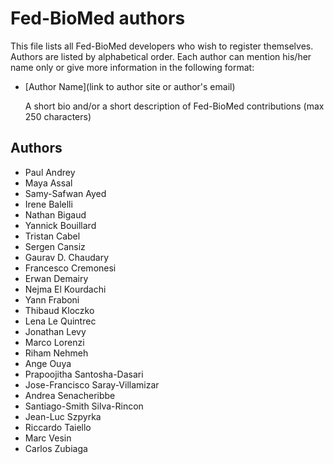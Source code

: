 # Fed-BioMed authors

This file lists all Fed-BioMed developers who wish to register themselves.
Authors are listed by alphabetical order. 
Each author can mention his/her name only or give more information in the following format:

- [Author Name](link to author site or author's email)

  A short bio and/or a short description of Fed-BioMed contributions (max 250 characters)


## Authors

- Paul Andrey
- Maya Assal
- Samy-Safwan Ayed
- Irene Balelli
- Nathan Bigaud
- Yannick Bouillard
- Tristan Cabel
- Sergen Cansiz
- Gaurav D. Chaudary
- Francesco Cremonesi
- Erwan Demairy
- Nejma El Kourdachi
- Yann Fraboni
- Thibaud Kloczko
- Lena Le Quintrec
- Jonathan Levy
- Marco Lorenzi
- Riham Nehmeh
- Ange Ouya
- Prapoojitha Santosha-Dasari
- Jose-Francisco Saray-Villamizar
- Andrea Senacheribbe
- Santiago-Smith Silva-Rincon
- Jean-Luc Szpyrka
- Riccardo Taiello
- Marc Vesin
- Carlos Zubiaga
